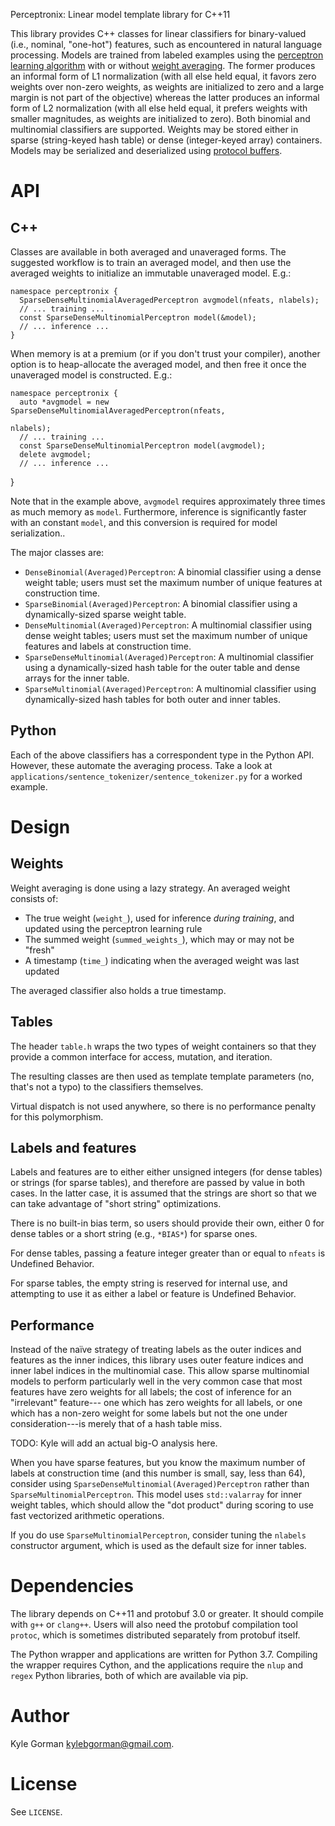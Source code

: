 Perceptronix: Linear model template library for C++11

This library provides C++ classes for linear classifiers for binary-valued
(i.e., nominal, "one-hot") features, such as encountered in natural language
processing. Models are trained from labeled examples using the
[perceptron learning algorithm](https://en.wikipedia.org/wiki/Perceptron#Learning_algorithm)
with or without
[weight averaging](http://cseweb.ucsd.edu/~yfreund/papers/LargeMarginsUsingPerceptron.pdf).
The former produces an informal form of L1 normalization (with all else held
equal, it favors zero weights over non-zero weights, as weights are initialized
to zero and a large margin is not part of the objective) whereas the latter
produces an informal form of L2 normalization (with all else held equal, it
prefers weights with smaller magnitudes, as weights are initialized to zero).
Both binomial and multinomial classifiers are supported. Weights may be stored
either in sparse (string-keyed hash table) or dense (integer-keyed array)
containers. Models may be serialized and deserialized using
[protocol buffers](https://github.com/google/protobuf).

API
===

C++
---

Classes are available in both averaged and unaveraged forms. The suggested
workflow is to train an averaged model, and then use the averaged weights to
initialize an immutable unaveraged model. E.g.:

    namespace perceptronix {
      SparseDenseMultinomialAveragedPerceptron avgmodel(nfeats, nlabels);
      // ... training ...
      const SparseDenseMultinomialPerceptron model(&model);
      // ... inference ...
    }

When memory is at a premium (or if you don't trust your compiler), another
option is to heap-allocate the averaged model, and then free it once the
unaveraged model is constructed. E.g.:

    namespace perceptronix {
      auto *avgmodel = new SparseDenseMultinomialAveragedPerceptron(nfeats,
                                                                    nlabels);
      // ... training ...
      const SparseDenseMultinomialPerceptron model(avgmodel);
      delete avgmodel;
      // ... inference ...
   }

Note that in the example above, `avgmodel` requires approximately three times
as much memory as `model`. Furthermore, inference is significantly faster
with an constant `model`, and this conversion is required for model
serialization..

The major classes are:

* `DenseBinomial(Averaged)Perceptron`: A binomial classifier using a dense
  weight table; users must set the maximum number of unique features at
  construction time.
* `SparseBinomial(Averaged)Perceptron`: A binomial classifier using a
  dynamically-sized sparse weight table.
* `DenseMultinomial(Averaged)Perceptron`: A multinomial classifier using dense
  weight tables; users must set the maximum number of unique features and
  labels at construction time.
* `SparseDenseMultinomial(Averaged)Perceptron`: A multinomial classifier using 
  a dynamically-sized hash table for the outer table and dense arrays for the
  inner table.
* `SparseMultinomial(Averaged)Perceptron`: A multinomial classifier using
  dynamically-sized hash tables for both outer and inner tables.

Python
------

Each of the above classifiers has a correspondent type in the Python API.
However, these automate the averaging process. Take a look at
`applications/sentence_tokenizer/sentence_tokenizer.py` for a worked example.

Design
======

Weights
-------

Weight averaging is done using a lazy strategy. An averaged weight consists of:

* The true weight (`weight_`), used for inference _during training_, and
  updated using the perceptron learning rule
* The summed weight (`summed_weights_`), which may or may not be "fresh"
* A timestamp (`time_`) indicating when the averaged weight was last updated

The averaged classifier also holds a true timestamp.

Tables
------

The header `table.h` wraps the two types of weight containers so that they
provide a common interface for access, mutation, and iteration.

The resulting classes are then used as template template parameters (no, that's
not a typo) to the classifiers themselves.

Virtual dispatch is not used anywhere, so there is no performance penalty for
this polymorphism.

Labels and features
-------------------

Labels and features are to either either unsigned integers (for dense tables)
or strings (for sparse tables), and therefore are passed by value in both cases.
In the latter case, it is assumed that the strings are short so that we can take
advantage of "short string" optimizations.

There is no built-in bias term, so users should provide their own, either 0 for
dense tables or a short string (e.g., `*BIAS*`) for sparse ones.

For dense tables, passing a feature integer greater than or equal to `nfeats` is
Undefined Behavior.

For sparse tables, the empty string is reserved for internal use, and attempting
to use it as either a label or feature is Undefined Behavior.

Performance
-----------

Instead of the naïve strategy of treating labels as the outer indices and
features as the inner indices, this library uses outer feature indices and inner
label indices in the multinomial case. This allow sparse multinomial models to
perform particularly well in the very common case that most features have zero
weights for all labels; the cost of inference for an "irrelevant" feature---
one which has zero weights for all labels, or one which has a non-zero weight
for some labels but not the one under consideration---is merely that of a hash
table miss.

TODO: Kyle will add an actual big-O analysis here.

When you have sparse features, but you know the maximum number of labels at
construction time (and this number is small, say, less than 64), consider using
`SparseDenseMultinomial(Averaged)Perceptron` rather than
`SparseMultinomialPerceptron`. This model uses `std::valarray` for inner weight
tables, which should allow the "dot product" during scoring to use fast
vectorized arithmetic operations.

If you do use `SparseMultinomialPerceptron`, consider tuning the `nlabels`
constructor argument, which is used as the default size for inner tables.

Dependencies
============

The library depends on C++11 and protobuf 3.0 or greater. It should compile with
`g++` or `clang++`. Users will also need the protobuf compilation tool
`protoc`, which is sometimes distributed separately from protobuf itself.

The Python wrapper and applications are written for Python 3.7. Compiling the
wrapper requires Cython, and the applications require the `nlup` and `regex`
Python libraries, both of which are available via pip.

Author
======

Kyle Gorman <kylebgorman@gmail.com>.

License
=======

See `LICENSE`.
